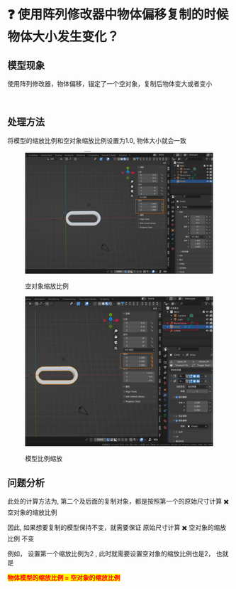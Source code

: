# ❓ 使用阵列修改器中物体偏移复制的时候物体大小发生变化？

## 模型现象

使用阵列修改器，物体偏移，锚定了一个空对象，复制后物体变大或者变小

<figure><img src="../.gitbook/assets/阵列修改器-物体大小变化.gif" alt=""><figcaption></figcaption></figure>

## 处理方法

将模型的缩放比例和空对象缩放比例设置为1.0, 物体大小就会一致

<figure><img src="../.gitbook/assets/image (8).png" alt=""><figcaption><p>空对象缩放比例</p></figcaption></figure>

<figure><img src="../.gitbook/assets/image (1) (1) (1).png" alt=""><figcaption><p>模型比例缩放</p></figcaption></figure>

## 问题分析

此处的计算方法为, 第二个及后面的复制对象，都是按照第一个的原始尺寸计算 ✖️ 空对象的缩放比例

因此, 如果想要复制的模型保持不变，就需要保证 原始尺寸计算 ✖️ 空对象的缩放比例  不变&#x20;

例如， 设置第一个缩放比例为2 , 此时就需要设置空对象的缩放比例也是2， 也就是&#x20;

<mark style="color:red;">**物体模型的缩放比例 = 空对象的缩放比例**</mark>



